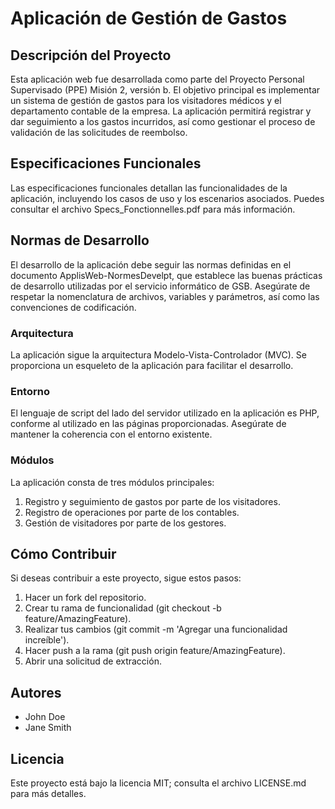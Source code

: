 # Aplicación de Gestión de Gastos
## Descripción del Proyecto

Esta aplicación web fue desarrollada como parte del Proyecto Personal Supervisado (PPE) Misión 2, versión b. El objetivo principal es implementar un sistema de gestión de gastos para los visitadores médicos y el departamento contable de la empresa. La aplicación permitirá registrar y dar seguimiento a los gastos incurridos, así como gestionar el proceso de validación de las solicitudes de reembolso.

## Especificaciones Funcionales

Las especificaciones funcionales detallan las funcionalidades de la aplicación, incluyendo los casos de uso y los escenarios asociados. Puedes consultar el archivo Specs_Fonctionnelles.pdf para más información.

## Normas de Desarrollo

El desarrollo de la aplicación debe seguir las normas definidas en el documento ApplisWeb-NormesDevelpt, que establece las buenas prácticas de desarrollo utilizadas por el servicio informático de GSB. Asegúrate de respetar la nomenclatura de archivos, variables y parámetros, así como las convenciones de codificación.

### Arquitectura

La aplicación sigue la arquitectura Modelo-Vista-Controlador (MVC). Se proporciona un esqueleto de la aplicación para facilitar el desarrollo.

### Entorno

El lenguaje de script del lado del servidor utilizado en la aplicación es PHP, conforme al utilizado en las páginas proporcionadas. Asegúrate de mantener la coherencia con el entorno existente.

### Módulos

La aplicación consta de tres módulos principales:

1. Registro y seguimiento de gastos por parte de los visitadores.
2. Registro de operaciones por parte de los contables.
3. Gestión de visitadores por parte de los gestores.

## Cómo Contribuir

Si deseas contribuir a este proyecto, sigue estos pasos:

1. Hacer un fork del repositorio.
2. Crear tu rama de funcionalidad (git checkout -b feature/AmazingFeature).
3. Realizar tus cambios (git commit -m 'Agregar una funcionalidad increíble').
4. Hacer push a la rama (git push origin feature/AmazingFeature).
5. Abrir una solicitud de extracción.

## Autores

- John Doe
- Jane Smith

## Licencia

Este proyecto está bajo la licencia MIT; consulta el archivo LICENSE.md para más detalles.
